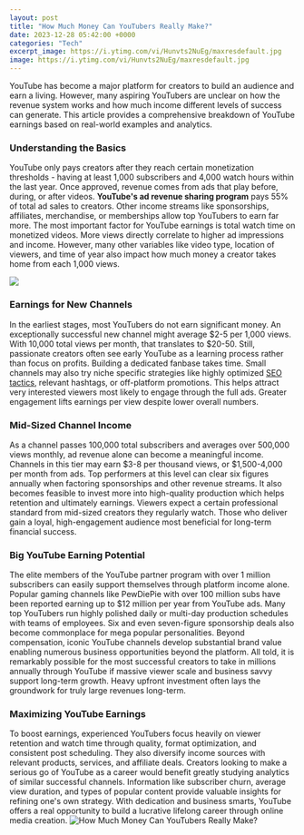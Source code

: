 ```yaml
---
layout: post
title: "How Much Money Can YouTubers Really Make?"
date: 2023-12-28 05:42:00 +0000
categories: "Tech"
excerpt_image: https://i.ytimg.com/vi/Hunvts2NuEg/maxresdefault.jpg
image: https://i.ytimg.com/vi/Hunvts2NuEg/maxresdefault.jpg
---
```


YouTube has become a major platform for creators to build an audience and earn a living. However, many aspiring YouTubers are unclear on how the revenue system works and how much income different levels of success can generate. This article provides a comprehensive breakdown of YouTube earnings based on real-world examples and analytics.
### Understanding the Basics
YouTube only pays creators after they reach certain monetization thresholds - having at least 1,000 subscribers and 4,000 watch hours within the last year. Once approved, revenue comes from ads that play before, during, or after videos. **YouTube's ad revenue sharing program** pays 55% of total ad sales to creators. Other income streams like sponsorships, affiliates, merchandise, or memberships allow top YouTubers to earn far more. 
The most important factor for YouTube earnings is total watch time on monetized videos. More views directly correlate to higher ad impressions and income. However, many other variables like video type, location of viewers, and time of year also impact how much money a creator takes home from each 1,000 views.

![](https://1.bp.blogspot.com/-QpCZIvhNAC8/X98Dei8MwqI/AAAAAAAAVD8/MvFubB_FpNEvimSFbXwIuRwnsWPqq3mFgCLcBGAsYHQ/s16000/top-youtube-earners.jpeg)
### Earnings for New Channels 
In the earliest stages, most YouTubers do not earn significant money. An exceptionally successful new channel might average $2-5 per 1,000 views. With 10,000 total views per month, that translates to $20-50. Still, passionate creators often see early YouTube as a learning process rather than focus on profits. Building a dedicated fanbase takes time.
Small channels may also try niche specific strategies like highly optimized [SEO tactics](https://store.fi.io.vn/womens-crazy-havanese-lady-dog-lover-v-neck-t-shirt/men&), relevant hashtags, or off-platform promotions. This helps attract very interested viewers most likely to engage through the full ads. Greater engagement lifts earnings per view despite lower overall numbers.
### Mid-Sized Channel Income 
As a channel passes 100,000 total subscribers and averages over 500,000 views monthly, ad revenue alone can become a meaningful income. Channels in this tier may earn $3-8 per thousand views, or $1,500-4,000 per month from ads. Top performers at this level can clear six figures annually when factoring sponsorships and other revenue streams. 
It also becomes feasible to invest more into high-quality production which helps retention and ultimately earnings. Viewers expect a certain professional standard from mid-sized creators they regularly watch. Those who deliver gain a loyal, high-engagement audience most beneficial for long-term financial success.
### Big YouTube Earning Potential
The elite members of the YouTube partner program with over 1 million subscribers can easily support themselves through platform income alone. Popular gaming channels like PewDiePie with over 100 million subs have been reported earning up to $12 million per year from YouTube ads.
Many top YouTubers run highly polished daily or multi-day production schedules with teams of employees. Six and even seven-figure sponsorship deals also become commonplace for mega popular personalities. Beyond compensation, iconic YouTube channels develop substantial brand value enabling numerous business opportunities beyond the platform.
All told, it is remarkably possible for the most successful creators to take in millions annually through YouTube if massive viewer scale and business savvy support long-term growth. Heavy upfront investment often lays the groundwork for truly large revenues long-term.
### Maximizing YouTube Earnings
To boost earnings, experienced YouTubers focus heavily on viewer retention and watch time through quality, format optimization, and consistent post scheduling. They also diversify income sources with relevant products, services, and affiliate deals. 
Creators looking to make a serious go of YouTube as a career would benefit greatly studying analytics of similar successful channels. Information like subscriber churn, average view duration, and types of popular content provide valuable insights for refining one's own strategy. With dedication and business smarts, YouTube offers a real opportunity to build a lucrative lifelong career through online media creation.
![How Much Money Can YouTubers Really Make?](https://i.ytimg.com/vi/Hunvts2NuEg/maxresdefault.jpg)